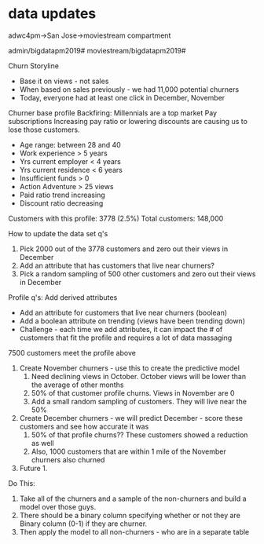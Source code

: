 # data updates

adwc4pm->San Jose->moviestream compartment

admin/bigdatapm2019#
moviestream/bigdatapm2019#



Churn Storyline
* Base it on views - not sales
* When based on sales previously - we had 11,000 potential churners
* Today, everyone had at least one click in December, November

Churner base profile
Backfiring: Millennials are a top market
Pay subscriptions 
Increasing pay ratio or lowering discounts are causing us to lose those customers.
* Age range: between 28 and 40
* Work experience > 5 years
* Yrs current employer < 4 years
* Yrs current residence < 6 years
* Insufficient funds > 0
* Action Adventure > 25 views
* Paid ratio trend increasing
* Discount ratio decreasing

Customers with this profile: 3778 (2.5%)
Total customers:  148,000

How to update the data set q's
1. Pick 2000 out of the 3778 customers and zero out their views in December
2. Add an attribute that has customers that live near churners?
3. Pick a random sampling of 500 other customers and zero out their views in December

Profile q's: 
Add derived attributes
* Add an attribute for customers that live near churners (boolean)
* Add a boolean attribute on trending (views have been trending down)
* Challenge - each time we add attributes, it can impact the # of customers that fit the profile and requires a lot of data massaging


7500 customers meet the profile above

1. Create November churners - use this to create the predictive model
    1. Need declining views in October. October views will be lower than the average of other months
    2. 50% of that customer profile churns. Views in November are 0
    3. Add a small random sampling of customers. They will live near the 50%
2. Create December churners - we will predict December - score these customers and see how accurate it was
    1. 50% of that profile churns??  These customers showed a reduction as well
    2. Also, 1000 customers that are within 1 mile of the November churners also churned
3. Future
    1. 

Do This:
1. Take all of the churners and a sample of the non-churners and build a model over those guys.
2. There should be a binary column specifying whether or not they are Binary column (0-1) if they are churner.
4. Then apply the model to all non-churners - who are in a separate table

